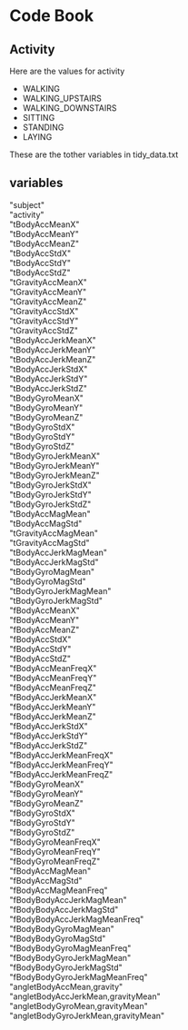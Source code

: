 # Code Book

## Activity

Here are the values for activity

* WALKING 
* WALKING_UPSTAIRS 
* WALKING_DOWNSTAIRS 
* SITTING
* STANDING 
* LAYING 

These are the tother variables in tidy_data.txt

## variables

"subject"                            
"activity"                           
"tBodyAccMeanX"                      
"tBodyAccMeanY"                      
"tBodyAccMeanZ"                     
"tBodyAccStdX"                       
"tBodyAccStdY"                       
"tBodyAccStdZ"                       
"tGravityAccMeanX"                   
"tGravityAccMeanY"                  
"tGravityAccMeanZ"                   
"tGravityAccStdX"                    
"tGravityAccStdY"                    
"tGravityAccStdZ"                    
"tBodyAccJerkMeanX"                 
"tBodyAccJerkMeanY"                  
"tBodyAccJerkMeanZ"                  
"tBodyAccJerkStdX"                   
"tBodyAccJerkStdY"                   
"tBodyAccJerkStdZ"                  
"tBodyGyroMeanX"                     
"tBodyGyroMeanY"                     
"tBodyGyroMeanZ"                     
"tBodyGyroStdX"                      
"tBodyGyroStdY"                     
"tBodyGyroStdZ"                      
"tBodyGyroJerkMeanX"                 
"tBodyGyroJerkMeanY"                 
"tBodyGyroJerkMeanZ"                 
"tBodyGyroJerkStdX"                 
"tBodyGyroJerkStdY"                  
"tBodyGyroJerkStdZ"                  
"tBodyAccMagMean"                    
"tBodyAccMagStd"                     
"tGravityAccMagMean"                
"tGravityAccMagStd"                  
"tBodyAccJerkMagMean"                
"tBodyAccJerkMagStd"                
"tBodyGyroMagMean"                   
"tBodyGyroMagStd"                   
"tBodyGyroJerkMagMean"               
"tBodyGyroJerkMagStd"                
"fBodyAccMeanX"                      
"fBodyAccMeanY"                      
"fBodyAccMeanZ"                     
"fBodyAccStdX"                       
"fBodyAccStdY"                       
"fBodyAccStdZ"                       
"fBodyAccMeanFreqX"                  
"fBodyAccMeanFreqY"                 
"fBodyAccMeanFreqZ"                  
"fBodyAccJerkMeanX"                  
"fBodyAccJerkMeanY"                  
"fBodyAccJerkMeanZ"                  
"fBodyAccJerkStdX"                  
"fBodyAccJerkStdY"                   
"fBodyAccJerkStdZ"                   
"fBodyAccJerkMeanFreqX"              
"fBodyAccJerkMeanFreqY"              
"fBodyAccJerkMeanFreqZ"             
"fBodyGyroMeanX"                     
"fBodyGyroMeanY"                     
"fBodyGyroMeanZ"                     
"fBodyGyroStdX"                      
"fBodyGyroStdY"                     
"fBodyGyroStdZ"                     
"fBodyGyroMeanFreqX"                 
"fBodyGyroMeanFreqY"                 
"fBodyGyroMeanFreqZ"                 
"fBodyAccMagMean"                   
"fBodyAccMagStd"                     
"fBodyAccMagMeanFreq"                
"fBodyBodyAccJerkMagMean"            
"fBodyBodyAccJerkMagStd"             
"fBodyBodyAccJerkMagMeanFreq"       
"fBodyBodyGyroMagMean"               
"fBodyBodyGyroMagStd"                
"fBodyBodyGyroMagMeanFreq"           
"fBodyBodyGyroJerkMagMean"           
"fBodyBodyGyroJerkMagStd"           
"fBodyBodyGyroJerkMagMeanFreq"       
"angletBodyAccMean,gravity"          
"angletBodyAccJerkMean,gravityMean"  
"angletBodyGyroMean,gravityMean"     
"angletBodyGyroJerkMean,gravityMean"

